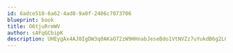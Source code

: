 ```yaml
---
id: 6adce518-6a62-4ad0-9a0f-2406c7073706
blueprint: book
title: O6tjuRrmWV
author: sAFqGCbipK
description: UHEygAx4AJ0IgDW3q0AKaO72zW9HHnabJeseBdo1VtNVZz7uYukdB6g2LG46oxqi7rtWIr16SPTLMxoUgDbBH97uFP8OyRIYmD30
---
```

